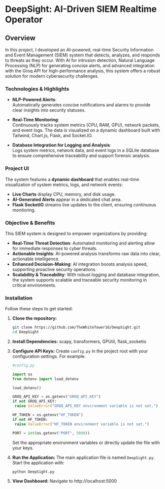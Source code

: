 # DeepSight: AI-Driven SIEM Realtime Operator&#x20;

## Overview

In this project, I developed an AI-powered, real-time Security Information and Event Management (SIEM) system that detects, analyzes, and responds to threats as they occur. With AI for intrusion detection, Natural Language Processing (NLP) for generating concise alerts, and advanced integration with the Groq API for high-performance analysis, this system offers a robust solution for modern cybersecurity challenges.

### Technologies & Highlights

- **NLP-Powered Alerts**:\
  Automatically generates concise notifications and alarms to provide clear insights into security statuses.

- **Real-Time Monitoring**:\
  Continuously tracks system metrics (CPU, RAM, GPU), network packets, and event logs. The data is visualized on a dynamic dashboard built with Tailwind, Chart.js, Flask, and Socket.IO.

- **Database Integration for Logging and Analysis**:\
  Logs system metrics, network data, and event logs in a SQLite database to ensure comprehensive traceability and support forensic analysis.

### Project UI

The system features a **dynamic dashboard** that enables real-time visualization of system metrics, logs, and network events:

- **Live Charts** display CPU, memory, and disk usage.
- **AI-Generated Alerts** appear in a dedicated chat area.
- **Flask SocketIO** streams live updates to the client, ensuring continuous monitoring.

### Objective & Benefits

This SIEM system is designed to empower organizations by providing:

- **Real-Time Threat Detection**: Automated monitoring and alerting allow for immediate responses to cyber threats.
- **Actionable Insights**: AI-powered analysis transforms raw data into clear, actionable intelligence.
- **Enhanced Decision-Making**: AI integration boosts analysis speed, supporting proactive security operations.
- **Scalability & Traceability**: With robust logging and database integration, the system supports scalable and traceable security monitoring in critical environments.

### Installation

Follow these steps to get started:

1. **Clone the repository:**

   ```bash
   git clone https://github.com/TheWhiteTower16/DeepSight.git
   cd DeepSight
   ```

2. **Install Dependencies:** scapy, transformers, GPUtil, flask_socketio

3. **Configure API Keys:**
   Create `config.py` in the project root with your configuration settings. For example:

   ```python
   #config.py

   import os
   from dotenv import load_dotenv

   load_dotenv()

   GROQ_API_KEY = os.getenv("GROQ_API_KEY")
   if not GROQ_API_KEY:
    raise ValueError("GROQ_API_KEY environment variable is not set.")

   HF_TOKEN = os.getenv("HF_TOKEN")
   if not HF_TOKEN:
    raise ValueError("HF_TOKEN environment variable is not set.")

   PORT = int(os.getenv("PORT", 5000))
   ```

   Set the appropriate environment variables or directly update the file with your keys.

4. **Run the Application:**
   The main application file is named `DeepSight.py`. Start the application with:

   ```bash
   python DeepSight.py
   ```

5. **View Dashboard:** Navigate to http://localhost:5000
